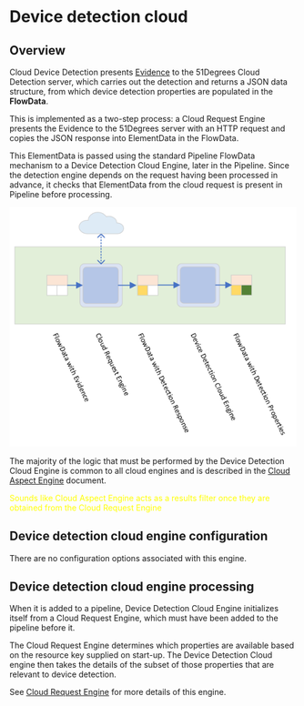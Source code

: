 # Device detection cloud

## Overview

Cloud Device Detection presents [Evidence](../../pipeline-specification/features/evidence.md) 
to the 51Degrees Cloud Detection server, which carries out the detection 
and returns a JSON data structure, from which device detection properties 
are populated in the **FlowData**.

This is implemented as a two-step process: a Cloud Request Engine
presents the Evidence to the 51Degrees server with an HTTP request
and copies the JSON response into ElementData in the FlowData.

This ElementData is passed using the standard Pipeline FlowData mechanism to
a Device Detection Cloud Engine, later in the Pipeline. Since the detection 
engine depends on the request having been processed in advance, it checks that
ElementData from the cloud request is present in Pipeline before processing.

![Cloud engine flow](../../../pipeline-specification/images/Device%20Detection%20Cloud%20Engine.png)

The majority of the logic that must be performed by the Device Detection Cloud
Engine is common to all cloud engines and is described in the 
[Cloud Aspect Engine](../../pipeline-specification/pipeline-elements/cloud-aspect-engine.md) 
document.

<span style="color:yellow">Sounds like Cloud Aspect Engine acts as a results filter once they are obtained
from the Cloud Request Engine</span>

## Device detection cloud engine configuration

There are no configuration options associated with this engine.

## Device detection cloud engine processing

When it is added to a pipeline, Device Detection Cloud Engine initializes
itself from a Cloud Request Engine, which must have been added to the pipeline
before it. 

The Cloud Request Engine determines which properties are available
based on the resource key supplied on start-up. The Device Detection Cloud engine 
then takes the details of the subset of those properties that are relevant to 
device detection.

See [Cloud Request Engine](../../pipeline-specification/pipeline-elements/cloud-request-engine.md) 
for more details of this engine.